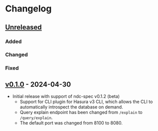 # Changelog

## [Unreleased]

### Added

### Changed

### Fixed

## [v0.1.0] - 2024-04-30

- Initial release with support of ndc-spec v0.1.2 (beta)
  - Support for CLI plugin for Hasura v3 CLI, which allows the CLI to 
    automatically introspect the database on demand.
  - Query explain endpoint has been changed from `/explain` to `/query/explain`.
  - The default port was changed from 8100 to 8080.

<!-- end -->

[Unreleased]: https://github.com/hasura/ndc-sqlserver/compare/v0.6.0...HEAD
[v0.1.0]: https://github.com/hasura/ndc-sqlserver/releases/tag/v0.1.0
